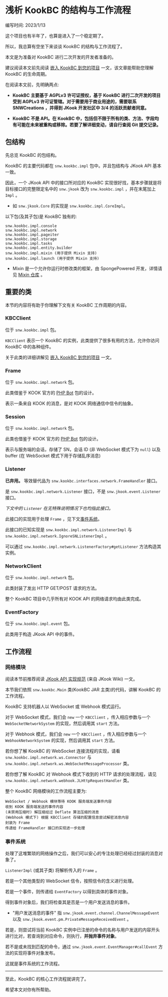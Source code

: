 # 浅析 KookBC 的结构与工作流程

编写时间: 2023/1/13

这个项目也有半年了，也算是进入了一个稳定期了。

所以，我总算有空坐下来谈谈 KookBC 的结构与工作流程了。

本文是为准备对 KookBC 进行二次开发的开发者准备的。

建议阅读本文前先阅读 [嵌入 KookBC 到您的项目](Embedding_KookBC.md) 一文，该文章能帮助您理解 KookBC 的生命周期。

在阅读本文前，先明确两点:

* **KookBC 主要基于 AGPLv3 许可证授权，基于 KookBC 进行二次开发的项目受到 AGPLv3 许可证管辖。对于需要用于商业用途的，需要联系 SNWCreations ，并得到 JKook 开发社区中 3/4 的活跃贡献者同意。**

* **KookBC 不是 API。在 KookBC 中，包括但不限于所有的类、方法、字段均有可能在未来被重构或移除。若要了解详细变动，请自行查阅 Git 提交记录。**

## 包结构

先总览 KookBC 的包结构。

KookBC 的主要代码都在 `snw.kookbc.impl` 包中。并且包结构与 JKook API 基本一致。

因此，一个 JKook API 中的接口所对应的 KookBC 实现很好找，基本步骤就是将目标接口的完整限定名中的 `snw.jkook` 改为 `snw.kookbc.impl` ，并在末尾加上 `Impl` 。
* 如 `snw.jkook.Core` 的实现是 `snw.kookbc.impl.CoreImpl`。

以下包(及其子包)是 KookBC 独有的:
```text
snw.kookbc.impl.console
snw.kookbc.impl.network
snw.kookbc.impl.pageiter
snw.kookbc.impl.storage
snw.kookbc.impl.tasks
snw.kookbc.impl.entity.builder
snw.kookbc.impl.mixin (用于提供 Mixin 支持)
snw.kookbc.impl.launch (用于提供 Mixin 支持)
```

* Mixin 是一个允许你运行时修改类的框架，由 SpongePowered 开发，详情请见 [Mixin 仓库](https://github.com/SpongePowered/Mixin) 。

## 重要的类

本节的内容将有助于你理解下文有关 KookBC 工作周期的内容。

### KBCClient

位于 `snw.kookbc.impl` 包。

`KBCClient` 表示一个 KookBC 的实例，此类提供了很多有用的方法，允许你访问 KookBC 中的各种组件。

关于此类的详细讲解见 [嵌入 KookBC 到您的项目](Embedding_KookBC.md) 一文。

### Frame

位于 `snw.kookbc.impl.network` 包。

此类借鉴于 KOOK 官方的 [PHP Bot](https://github.com/kaiheila/php-bot) 包的设计。

表示一条来自 KOOK 的消息，是对 KOOK 网络通信中信令的抽象。

### Session

位于 `snw.kookbc.impl.network` 包。

此类也借鉴于 KOOK 官方的 [PHP Bot](https://github.com/kaiheila/php-bot) 包的设计。

表示与服务端的会话，存储了 SN，会话 ID (非 WebSocket 模式下为 `null`) 以及 buffer (在 WebSocket 模式下用于存储乱序消息)

### Listener

**已弃用。** 等效替代品为 `snw.kookbc.interfaces.network.FrameHandler` 接口。

是 `snw.kookbc.impl.network.Listener` 接口，不是 `snw.jkook.event.Listener` 接口。

_下文中的 `Listener` 在无特殊说明情况下也均指此接口。_

此接口的实现用于处理 `Frame` ，见下文[事件系统](#事件系统)。

此接口的已知实现是 `snw.kookbc.impl.network.ListenerImpl` 与 `snw.kookbc.impl.network.IgnoreSNListenerImpl` 。

可以通过 `snw.kookbc.impl.network.ListenerFactory#getListener` 方法构造其实例。

### NetworkClient

位于 `snw.kookbc.impl.network` 包。

此类封装了发出 HTTP GET/POST 请求的方法。

整个 KookBC 项目中几乎所有对 KOOK API 的网络请求均由此类完成。

### EventFactory

位于 `snw.kookbc.impl.event` 包。

此类用于构造 JKook API 中的事件。

## 工作流程

### 网络模块

阅读本节前推荐阅读 [JKook API 实现规范](https://github.com/SNWCreations/JKook/wiki/Implementation-Specification) (来自 JKook Wiki) 一文。

本节我们依照 `snw.kookbc.Main` 类(KookBC JAR 主类)的代码，讲解 KookBC 的工作流程。

KookBC 支持机器人以 WebSocket 或 Webhook 模式运行。

对于 WebSocket 模式，我们会 `new` 一个 `KBCClient` ，传入相应参数与一个 `WebSocketNetworkSystem` 的实现，然后调用其 `start` 方法。

对于 Webhook 模式，我们会 `new` 一个 `KBCClient` ，传入相应参数与一个 `WebhookNetworkSystem` 的实现，然后调用其 `start` 方法。

若你想了解 KookBC 的 WebSocket 连接流程的实现，请看 `snw.kookbc.impl.network.ws.Connector` 与 `snw.kookbc.impl.network.ws.WebSocketMessageProcessor` 类。

若你想了解 KookBC 对 Webhook 模式下收到的 HTTP 请求的处理流程，请见 `snw.kookbc.impl.network.webhook.JLHttpRequestHandler` 类。

整个 KookBC 网络模块的工作流程主要为:
```text
WebSocket / Webhook 模块等待 KOOK 服务端发送事件内容
收到 KOOK 服务端发送的事件内容
(未禁用压缩时) 解压缩经过 Deflate 算法压缩的消息
(Webhook 模式下) 根据 KBCClient 存储的配置信息尝试解密消息内容
封装为 Frame
传递给 FrameHandler 接口的实现进一步处理
```

### 事件系统

处理了这堆繁琐的网络操作之后，我们可以安心的专注处理已经经过封装的消息对象了。

`ListenerImpl` (或其子类) 将解析传入的 `Frame` 。

若是一个其他类型的 WebSocket 信令，按照信令的含义进行处理。

若是一个事件，则传递给 `EventFactory` 以得到具体的事件对象。

得到事件对象后，我们将检查其是否是一个用户发送消息的事件。
* "用户发送消息的事件" 指 `snw.jkook.event.channel.ChannelMessageEvent` 以及 `snw.jkook.event.pm.PrivateMessageReceivedEvent` 。

若是，则尝试将当前 KookBC 实例中已注册的命令的名称与用户发送的内容开头进行比对，若查询到对应命令，则执行，**并抛弃事件对象**。

若不是或未找到匹配的命令，通过 `snw.jkook.event.EventManager#callEvent` 方法的实现将事件对象发布。

这就是事件系统的工作流程。

---

至此，KookBC 的核心工作流程就讲完了。

希望本文对你有所帮助。
